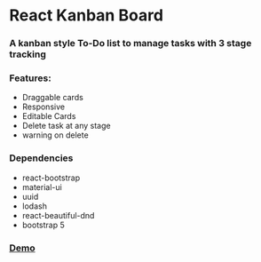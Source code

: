 # React Kanban Board
### A kanban style To-Do list to manage tasks with 3 stage tracking

### Features:
* Draggable cards
* Responsive
* Editable Cards
* Delete task at any stage
* warning on delete

### Dependencies
* react-bootstrap
* material-ui
* uuid
* lodash
* react-beautiful-dnd
* bootstrap 5

### [Demo](kanban-7805.netlify.app)